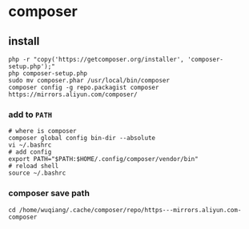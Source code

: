# composer 

## install

```
php -r "copy('https://getcomposer.org/installer', 'composer-setup.php');"
php composer-setup.php
sudo mv composer.phar /usr/local/bin/composer
composer config -g repo.packagist composer https://mirrors.aliyun.com/composer/
```

### add to `PATH`

```
# where is composer
composer global config bin-dir --absolute
vi ~/.bashrc
# add config
export PATH="$PATH:$HOME/.config/composer/vendor/bin"
# reload shell
source ~/.bashrc
```

### composer save path

```
cd /home/wuqiang/.cache/composer/repo/https---mirrors.aliyun.com-composer
```
